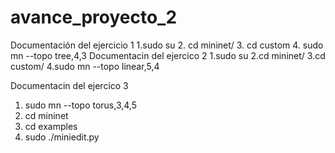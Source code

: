 # avance_proyecto_2
Documentación del ejercicio 1
1.sudo su
2. cd mininet/
3. cd custom
4. sudo mn --topo tree,4,3
Documentacin del ejercico 2
1.sudo su
2.cd mininet/
3.cd custom/
4.sudo mn --topo linear,5,4

Documentacin del ejercico 3
1. sudo mn --topo torus,3,4,5
2. cd mininet
3. cd examples
4. sudo ./miniedit.py
